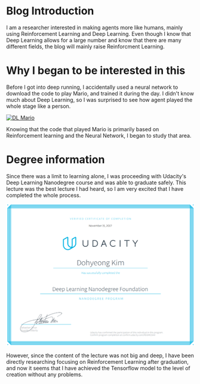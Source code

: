 # Blog Introduction
I am a researcher interested in making agents more like humans, mainly using Reinforcement Learning and Deep Learning. 
Even though I know that Deep Learning allows for a large number and know that there are many different fields, the blog will mainly raise Reinforcment Learning.

# Why I began to be interested in this
Before I got into deep running, I accidentally used a neural network to download the code to play Mario, and trained it during the day. I didn't know much about Deep Learning, so I was surprised to see how agent played the whole stage like a person.

[![DL Mario](http://i3.ytimg.com/vi/qv6UVOQ0F44/hqdefault.jpg)](https://www.youtube.com/watch?v=qv6UVOQ0F44 "Deep Learning Mario Play - Click to Watch!")

Knowing that the code that played Mario is primarily based on Reinforcement learning and the Neural Network, I began to study that area.

# Degree information

Since there was a limit to learning alone, I was proceeding with Udacity's Deep Learning Nanodegree course and was able to graduate safely. This lecture was the best lecture I had heard, so I am very excited that I have completed the whole process.

<img src="assets/udacity_certificate.png" width="600">

However, since the content of the lecture was not big and deep, I have been directly researching focusing on Reinforcement Learning after graduation, and now it seems that I have achieved the Tensorflow model to the level of creation without any problems.
